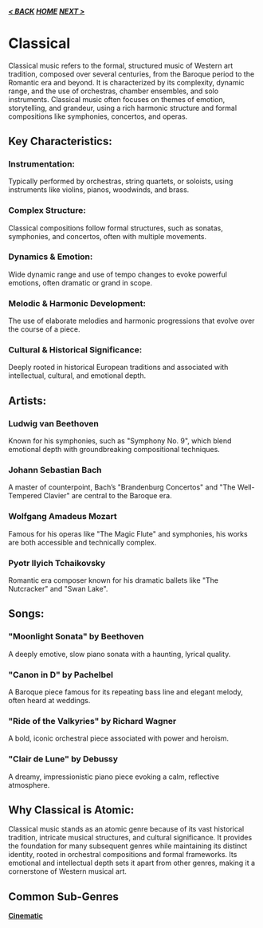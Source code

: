 ##### [< BACK](../world/world.md) [HOME](../index.md) [NEXT >](../folk/folk.md)
# Classical

Classical music refers to the formal, structured music of Western art tradition, composed over several centuries, from the Baroque period to the Romantic era and beyond. It is characterized by its complexity, dynamic range, and the use of orchestras, chamber ensembles, and solo instruments. Classical music often focuses on themes of emotion, storytelling, and grandeur, using a rich harmonic structure and formal compositions like symphonies, concertos, and operas.

## Key Characteristics:

### Instrumentation:

Typically performed by orchestras, string quartets, or soloists, using instruments like violins, pianos, woodwinds, and brass.

### Complex Structure:

Classical compositions follow formal structures, such as sonatas, symphonies, and concertos, often with multiple movements.

### Dynamics & Emotion:

Wide dynamic range and use of tempo changes to evoke powerful emotions, often dramatic or grand in scope.

### Melodic & Harmonic Development:

The use of elaborate melodies and harmonic progressions that evolve over the course of a piece.

### Cultural & Historical Significance:

Deeply rooted in historical European traditions and associated with intellectual, cultural, and emotional depth.

## Artists:

### Ludwig van Beethoven

Known for his symphonies, such as "Symphony No. 9", which blend emotional depth with groundbreaking compositional techniques.

### Johann Sebastian Bach

A master of counterpoint, Bach’s "Brandenburg Concertos" and "The Well-Tempered Clavier" are central to the Baroque era.

### Wolfgang Amadeus Mozart

Famous for his operas like "The Magic Flute" and symphonies, his works are both accessible and technically complex.

### Pyotr Ilyich Tchaikovsky

Romantic era composer known for his dramatic ballets like "The Nutcracker" and "Swan Lake".

## Songs:

### "Moonlight Sonata" by Beethoven

A deeply emotive, slow piano sonata with a haunting, lyrical quality.

### "Canon in D" by Pachelbel

A Baroque piece famous for its repeating bass line and elegant melody, often heard at weddings.

### "Ride of the Valkyries" by Richard Wagner

A bold, iconic orchestral piece associated with power and heroism.

### "Clair de Lune" by Debussy

A dreamy, impressionistic piano piece evoking a calm, reflective atmosphere.

## Why Classical is Atomic:

Classical music stands as an atomic genre because of its vast historical tradition, intricate musical structures, and cultural significance. It provides the foundation for many subsequent genres while maintaining its distinct identity, rooted in orchestral compositions and formal frameworks. Its emotional and intellectual depth sets it apart from other genres, making it a cornerstone of Western musical art.

## Common Sub-Genres
**[Cinematic](subgenres/cinematic.md)**